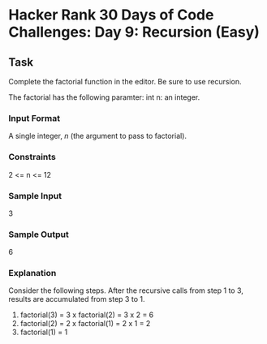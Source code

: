 # Hacker Rank 30 Days of Code Challenges: Day 9: Recursion (Easy)

## Task

Complete the factorial function in the editor. Be sure to use recursion.

The factorial has the following paramter: int n: an integer.

### Input Format

A single integer, *n* (the argument to pass to factorial).

### Constraints

2 <= n <= 12

### Sample Input

3

### Sample Output

6

### Explanation

Consider the following steps. After the recursive calls from step 1 to 3, results are accumulated from step 3 to 1.

1. factorial(3) = 3 x factorial(2) = 3 x 2 = 6
2. factorial(2) = 2 x factorial(1) = 2 x 1 = 2
3. factorial(1) = 1
